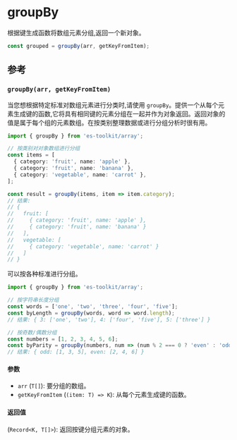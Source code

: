 # groupBy

根据键生成函数将数组元素分组,返回一个新对象。

```typescript
const grouped = groupBy(arr, getKeyFromItem);
```

## 参考

### `groupBy(arr, getKeyFromItem)`

当您想根据特定标准对数组元素进行分类时,请使用 `groupBy`。提供一个从每个元素生成键的函数,它将具有相同键的元素分组在一起并作为对象返回。返回对象的值是属于每个组的元素数组。在按类别整理数据或进行分组分析时很有用。

```typescript
import { groupBy } from 'es-toolkit/array';

// 按类别对对象数组进行分组
const items = [
  { category: 'fruit', name: 'apple' },
  { category: 'fruit', name: 'banana' },
  { category: 'vegetable', name: 'carrot' },
];

const result = groupBy(items, item => item.category);
// 结果:
// {
//   fruit: [
//     { category: 'fruit', name: 'apple' },
//     { category: 'fruit', name: 'banana' }
//   ],
//   vegetable: [
//     { category: 'vegetable', name: 'carrot' }
//   ]
// }
```

可以按各种标准进行分组。

```typescript
import { groupBy } from 'es-toolkit/array';

// 按字符串长度分组
const words = ['one', 'two', 'three', 'four', 'five'];
const byLength = groupBy(words, word => word.length);
// 结果: { 3: ['one', 'two'], 4: ['four', 'five'], 5: ['three'] }

// 按奇数/偶数分组
const numbers = [1, 2, 3, 4, 5, 6];
const byParity = groupBy(numbers, num => (num % 2 === 0 ? 'even' : 'odd'));
// 结果: { odd: [1, 3, 5], even: [2, 4, 6] }
```

#### 参数

- `arr` (`T[]`): 要分组的数组。
- `getKeyFromItem` (`(item: T) => K`): 从每个元素生成键的函数。

#### 返回值

(`Record<K, T[]>`): 返回按键分组元素的对象。
